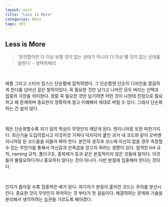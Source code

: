 ```yaml
---
layout: post
title: "Less is More"
categories: Note
tags: 생각
---
```


## Less is More

> '완전함이란 더 이상 보탤 것이 없는 상태가 아니라 더 이상 뺄 것이 없는 상태를 말한다' - 생텍쥐페리

<br/>

애플 그리고 스티브 잡스는 단순함에 집착하였다.
그 단순함엔 단순히 디자인을 깔끔하게 한다를 넘어선 깊은 철학이있다.
꼭 필요한 것만 남기고 나머진 모두 버리는 선택과 집중의 극한을 의미한다.
정말 꼭 필요한 것만 남기려면 어떤 것이 나한테 진정으로 필요하고 왜 존재하며 중요한지
정확하게 알고 이해해야 제대로 버릴 수 있다. 그래서 단순화하는 건 쉽지 않다.

<br/>

뭐든 단순화할수록 자기 일의 핵심이 무엇인지 깨닫게 된다. 엔지니어링 또한 마찬가지다.
최신기술 도입이랍시고 이것저것 가져다 덕지덕지 붙인 과거 내 코드와 같이 오버엔지니어링 된 코드들을 되돌아 봐야 한다.
본인의 생각과 코드에 자신이 없을 경우 측정할 수 있는 무언가를 통해서 자신감과 만족감을 얻고자 하려는 경향이 있다.
엄격한 lint 규칙, naming 규칙, 폴더구조, 중복제거 등과 같은 본질적이지 않은 것들에 말이다.
이것들이 불필요하다거나 중요하지 않다는 것이 아니다. 다만 본질에 집중해야 한다는 것이다.

<br/>

인지가 좁아질 수록 집중력은 배가 된다. 여기저기 본질이 흩어진 코드는 주의를 분산시킨다.
중요한 것이 무엇인지 파악하는 것 부터가 첫 걸음이다.
해결하려는 문제와 기술을 분리해서 생각하려는 습관을 기르도록 해야겠다.

